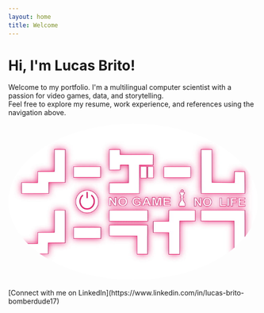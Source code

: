 ```yaml
---
layout: home
title: Welcome
---
```

# Hi, I'm Lucas Brito!

Welcome to my portfolio. I'm a multilingual computer scientist with a passion for video games, data, and storytelling.  
Feel free to explore my resume, work experience, and references using the navigation above.

<p align="center">
  <img src="/nogamenolife.jpg" alt="Lucas Brito" width="2000" style="border-radius: 50%;"/>
</p>
[Connect with me on LinkedIn](https://www.linkedin.com/in/lucas-brito-bomberdude17)
